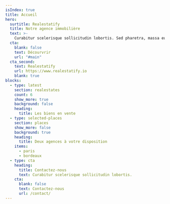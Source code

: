 ```yaml
---
isIndex: true
title: Accueil
hero:
  surtitle: Realestatify
  title: Notre agence immobilière
  text: >-
    Curabitur scelerisque sollicitudin lobortis. Sed pharetra, massa eu. Suspendisse egestas augue a egestas consectetur. Aliquam interdum hendrerit porta.
  cta:
    blank: false
    text: Décourvrir
    url: "#main"
  cta_second:
    text: Realestatify
    url: https://www.realestatify.io
    blank: true
blocks:
  - type: latest
    section: realestates
    count: 6
    show_more: true
    background: false
    heading:
      title: Les biens en vente
  - type: selected-places
    section: places
    show_more: false
    background: true
    heading:
      title: Deux agences à votre disposition
    items:
      - paris
      - bordeaux
  - type: cta
    heading:
      title: Contactez-nous
      text: Curabitur scelerisque sollicitudin lobortis.
    cta:
      blank: false
      text: Contactez-nous
      url: /contact/
---
```

